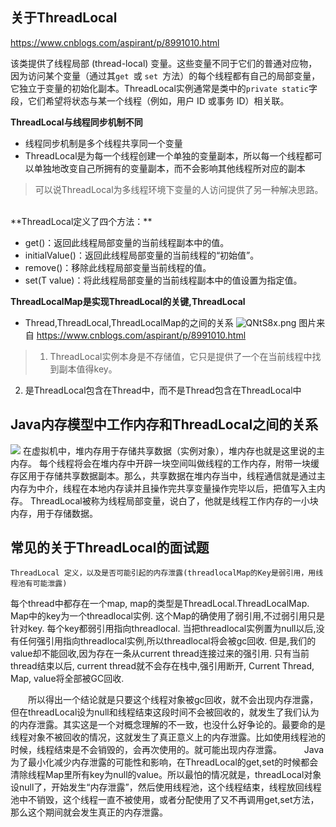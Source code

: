 ## 关于ThreadLocal

https://www.cnblogs.com/aspirant/p/8991010.html

该类提供了线程局部 (thread-local) 变量。这些变量不同于它们的普通对应物，因为访问某个变量（通过其`get `或 `set `方法）的每个线程都有自己的局部变量，它独立于变量的初始化副本。ThreadLocal实例通常是类中的` private static `字段，它们希望将状态与某一个线程（例如，用户 ID 或事务 ID）相关联。

**ThreadLocal与线程同步机制不同**

- 线程同步机制是多个线程共享同一个变量
- ThreadLocal是为每一个线程创建一个单独的变量副本，所以每一个线程都可以单独地改变自己所拥有的变量副本，而不会影响其他线程所对应的副本

>可以说ThreadLocal为多线程环境下变量的人访问提供了另一种解决思路。

<br>
**ThreadLocal定义了四个方法：**

- get()：返回此线程局部变量的当前线程副本中的值。
- initialValue()：返回此线程局部变量的当前线程的“初始值”。
- remove()：移除此线程局部变量当前线程的值。
- set(T value)：将此线程局部变量的当前线程副本中的值设置为指定值。

**ThreadLocalMap是实现ThreadLocal的关键,ThreadLocal**
- Thread,ThreadLocal,ThreadLocalMap的之间的关系
![QNtS8x.png](https://s2.ax1x.com/2019/12/07/QNtS8x.png)
图片来自 https://www.cnblogs.com/aspirant/p/8991010.html
>1. ThreadLocal实例本身是不存储值，它只是提供了一个在当前线程中找到副本值得key。
2. 是ThreadLocal包含在Thread中，而不是Thread包含在ThreadLocal中

## Java内存模型中工作内存和ThreadLocal之间的关系
![](https://images2015.cnblogs.com/blog/1066658/201706/1066658-20170628211941414-1622377523.png)
 在虚拟机中，堆内存用于存储共享数据（实例对象），堆内存也就是这里说的主内存。
     每个线程将会在堆内存中开辟一块空间叫做线程的工作内存，附带一块缓存区用于存储共享数据副本。那么，共享数据在堆内存当中，线程通信就是通过主内存为中介，线程在本地内存读并且操作完共享变量操作完毕以后，把值写入主内存。
ThreadLocal被称为线程局部变量，说白了，他就是线程工作内存的一小块内存，用于存储数据。

## 常见的关于ThreadLocal的面试题

    ThreadLocal 定义，以及是否可能引起的内存泄露(threadlocalMap的Key是弱引用，用线程池有可能泄露)
每个thread中都存在一个map, map的类型是ThreadLocal.ThreadLocalMap. Map中的key为一个threadlocal实例. 这个Map的确使用了弱引用,不过弱引用只是针对key. 每个key都弱引用指向threadlocal. 当把threadlocal实例置为null以后,没有任何强引用指向threadlocal实例,所以threadlocal将会被gc回收. 但是,我们的value却不能回收,因为存在一条从current thread连接过来的强引用. 只有当前thread结束以后, current thread就不会存在栈中,强引用断开, Current Thread, Map, value将全部被GC回收.

　　所以得出一个结论就是只要这个线程对象被gc回收，就不会出现内存泄露，但在threadLocal设为null和线程结束这段时间不会被回收的，就发生了我们认为的内存泄露。其实这是一个对概念理解的不一致，也没什么好争论的。最要命的是线程对象不被回收的情况，这就发生了真正意义上的内存泄露。比如使用线程池的时候，线程结束是不会销毁的，会再次使用的。就可能出现内存泄露。
　　
Java为了最小化减少内存泄露的可能性和影响，在ThreadLocal的get,set的时候都会清除线程Map里所有key为null的value。所以最怕的情况就是，threadLocal对象设null了，开始发生“内存泄露”，然后使用线程池，这个线程结束，线程放回线程池中不销毁，这个线程一直不被使用，或者分配使用了又不再调用get,set方法，那么这个期间就会发生真正的内存泄露。 　　